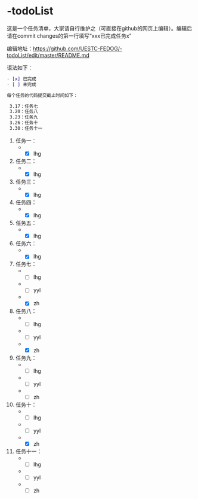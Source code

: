 # -todoList
这是一个任务清单，大家请自行维护之（可直接在github的网页上编辑）。编辑后请在commit changes的第一行填写“xxx已完成任务x”

编辑地址：<https://github.com/UESTC-FEDOG/-todoList/edit/master/README.md>

语法如下：
```markdown
- [x] 已完成
- [ ] 未完成
```
```markdown
每个任务的代码提交截止时间如下：

 3.17：任务七
 3.20：任务八
 3.23：任务九
 3.26：任务十
 3.30：任务十一
```
1. 任务一：
    + - [x] lhg
1. 任务二：
    + - [x] lhg
1. 任务三：
    + - [x] lhg    
1. 任务四：
    + - [x] lhg
1. 任务五：
    + - [x] lhg    
1. 任务六：
    + - [x] lhg    
1. 任务七：
    + - [ ] lhg
    + - [ ] yyl
    + - [x] zh
1. 任务八：
    + - [ ] lhg
    + - [ ] yyl
    + - [x] zh
1. 任务九：
    + - [ ] lhg
    + - [ ] yyl
    + - [ ] zh
1. 任务十：
    + - [ ] lhg
    + - [ ] yyl
    + - [x] zh   
1. 任务十一：
    + - [ ] lhg
    + - [ ] yyl
    + - [ ] zh
